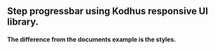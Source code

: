 ## Step progressbar using Kodhus responsive UI library.
#### The difference from the documents example is the styles.

